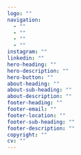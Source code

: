 ```yaml
---
logo: ""
navigation:
  - ""
  - ""
  - ""
  - ""
instagram: ""
linkedin: ""
hero-heading: ""
hero-description: ""
hero-button: ""
about-heading: ""
about-sub-heading: ""
about-description: ""
footer-heading: ""
footer-email: ""
footer-location: ""
footer-sub-heading: ""
footer-description: ""
copyright: ""
cv: ""
---
```

